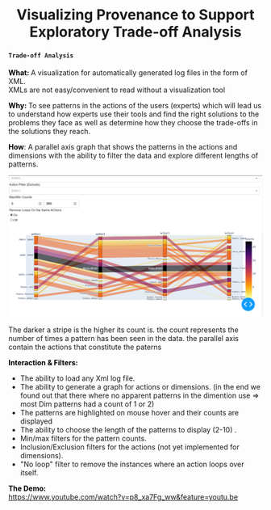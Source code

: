 <h1 style="text-align: center;">Visualizing Provenance to Support Exploratory Trade-off Analysis</h1>
<h4><code>Trade-off Analysis</code></h4>
<p><strong style="color: #000;"></strong></p>
<p><strong style="color: #000;">What: </strong><strong style="color: #000;"></strong>A visualization for automatically generated log files in the form of XML.<br /> XMLs are not easy/convenient to read without a visualization tool</p>
<p><strong style="color: #000;">Why: </strong>To see patterns in the actions of the users (experts) which will lead us to understand how experts use their tools and find the right solutions to the problems they face as well as determine how they choose the trade-offs in the solutions they reach.</p>
<p><strong style="color: #000;">How</strong>: A parallel axis graph that shows the patterns in the actions and dimensions with the ability to filter the data and explore different lengths of patterns.</p>

![ImageEx](/ScreenExample3.PNG?raw=true "Optional Title")

<p>The darker a stripe is the higher its count is. the count represents the number of times a pattern has been seen in the data. the parallel axis contain the actions that constitute the paterns</p>

<p><strong style="color: #000;">Interaction &amp; Filters:<br /></strong></p>
<ul>
<li>The ability to load any Xml log file.</li>
<li>The ability to generate a graph for actions or dimensions. (in the end we found out that there where no apparent patterns in the dimention use => most Dim patterns had a count of 1 or 2)</li>
<li>The patterns are highlighted on mouse hover and their counts are displayed</li>
<li>The ability to choose the length of the patterns to display (2-10) .</li>
<li>Min/max filters for the pattern counts.</li>
<li>Inclusion/Exclusion filters for the actions (not yet implemented for dimensions).</li>
<li>"No loop" filter to remove the instances where an action loops over itself.</li>
</ul>
<p><strong style="color: #000;">The Demo:</strong>&nbsp;<br /><a href="https://www.youtube.com/watch?v=p8_xa7Fg_ww&amp;feature=youtu.be">https://www.youtube.com/watch?v=p8_xa7Fg_ww&amp;feature=youtu.be</a></p>
<p></p>

